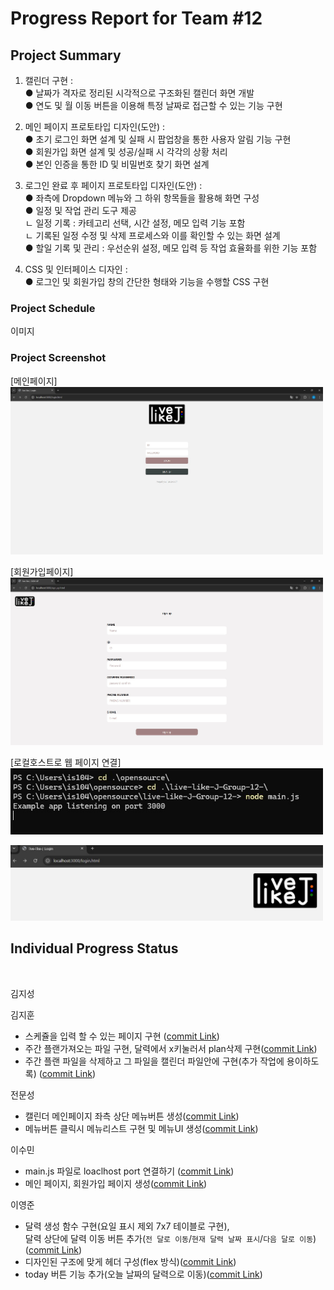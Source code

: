 # Progress Report for Team #12

## Project Summary

1. 캘린더 구현 : <br/>
    ● 날짜가 격자로 정리된 시각적으로 구조화된 캘린더 화면 개발<br/>
	● 연도 및 월 이동 버튼을 이용해 특정 날짜로 접근할 수 있는 기능 구현<br/>

2. 메인 페이지 프로토타입 디자인(도안) : <br/>
	● 초기 로그인 화면 설계 및 실패 시 팝업창을 통한 사용자 알림 기능 구현<br/>
	● 회원가입 화면 설계 및 성공/실패 시 각각의 상황 처리<br/>
	● 본인 인증을 통한 ID 및 비밀번호 찾기 화면 설계<br/>

3. 로그인 완료 후 페이지 프로토타입 디자인(도안) : <br/>
	● 좌측에 Dropdown 메뉴와 그 하위 항목들을 활용해 화면 구성<br/>
	● 일정 및 작업 관리 도구 제공<br/>
        ㄴ 일정 기록 : 카테고리 선택, 시간 설정, 메모 입력 기능 포함<br/>
		ㄴ 기록된 일정 수정 및 삭제 프로세스와 이를 확인할 수 있는 화면 설계<br/>
	● 할일 기록 및 관리 : 우선순위 설정, 메모 입력 등 작업 효율화를 위한 기능 포함<br/>
4. CSS 및 인터페이스 디자인 : <br/>
	● 로그인 및 회원가입 창의 간단한 형태와 기능을 수행할 CSS 구현<br/>

### Project Schedule
이미지<br/>


### Project Screenshot


[메인페이지]
<br/>
<img src="images/main.jpg" alt="main" width="500"><br/>

[회원가입페이지]
<br/>
<img src="images/signup.jpg" alt ="signup" width = "500"><br/>

[로컬호스트로 웹 페이지 연결]
<br/>
<img src="images/localhost_connection.jpg" alt ="signup" width = "500"><br/>

<img src="images/localhost_web.jpg" alt ="signup" width = "500"><br/>

## Individual Progress Status
<br/>


김지성

김지훈
- 스케쥴을 입력 할 수 있는 페이지 구현 ([commit Link](https://github.com/z2sseong2/live-like-J-Group-12-/commit/e82247e154dd4b13e62fb03f3f2eea3db213a5c0))
- 주간 플랜가져오는 파일 구현, 달력에서 x키눌러서 plan삭제 구현([commit Link](https://github.com/z2sseong2/live-like-J-Group-12-/commit/864d662bf062ec213249000fd8fff3a09bdc9c2c))
- 주간 플랜 파일을 삭제하고 그 파일을 캘린더 파일안에 구현(추가 작업에 용이하도록) ([commit Link](https://github.com/z2sseong2/live-like-J-Group-12-/commit/073add47e441b6c64395452ce7170897b7dde524#diff-5f38abb3fad5051291c4f847bda8f2979929e89e4d74fbdafd5de2aebc9c0db2))

전문성
- 캘린더 메인페이지 좌측 상단 메뉴버튼 생성([commit Link](https://github.com/z2sseong2/live-like-J-Group-12-/commit/d51d0fe796c95b555297b5a6164d6763b8ce3808))
- 메뉴버튼 클릭시 메뉴리스트 구현 및 메뉴UI 생성([commit Link](https://github.com/z2sseong2/live-like-J-Group-12-/commit/794e5f84ed8451dbe049c0855533e71fc0f48242))


이수민
- main.js 파일로 loaclhost port 연결하기 ([commit Link](https://github.com/z2sseong2/live-like-J-Group-12-/commit/511642d02d7505d5a50a4fa2118d5b7bc1e70110))
- 메인 페이지, 회원가입 페이지 생성([commit Link](https://github.com/z2sseong2/live-like-J-Group-12-/commit/1c683d83d52fba1bf4099cf88cb14a3314473905))

이영준
- 달력 생성 함수 구현(요일 표시 제외 7x7 테이블로 구현),<br/>
달력 상단에 달력 이동 버튼 추가(```전 달로 이동```/```현재 달력 날짜 표시```/```다음 달로 이동```)([commit Link](https://github.com/z2sseong2/live-like-J-Group-12-/commit/03a01a8b8668db1fc36ad0f02067d3efe433aced))
- 디자인된 구조에 맞게 헤더 구성(flex 방식)([commit Link](https://github.com/z2sseong2/live-like-J-Group-12-/commit/e38b1bb9a76479c17a378bb7799a6c2849905a2a))
- today 버튼 기능 추가(오늘 날짜의 달력으로 이동)([commit Link](https://github.com/z2sseong2/live-like-J-Group-12-/commit/05a51de89e432590a19ea1e61ef40e3c9fe405f6))
